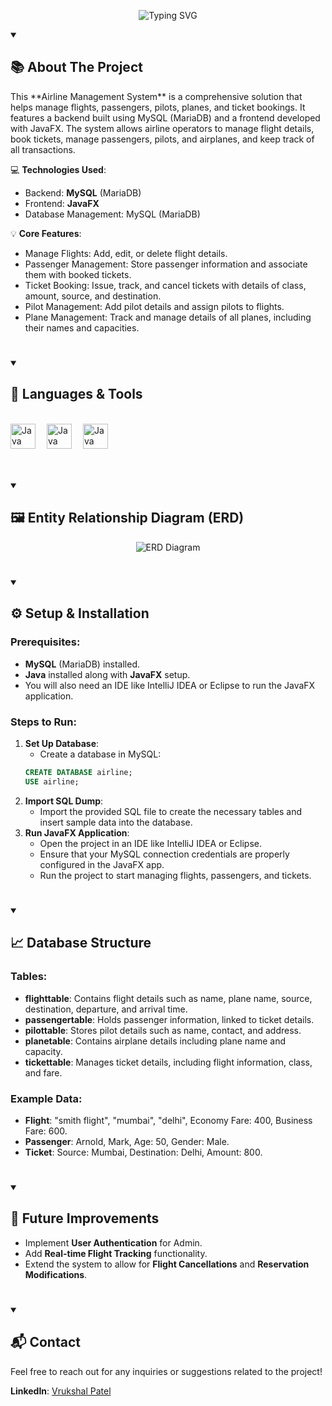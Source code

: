 <p align="center">
    <img src="https://readme-typing-svg.demolab.com?font=Source+Code+Pro&weight=900&size=32&duration=4000&pause=500&color=F0C38E&background=181b28&center=true&vCenter=true&width=900&height=200&lines=Airline+Management+System;Backend+Database+and+Frontend+in+JavaFX" alt="Typing SVG" />
</p>

<details open> 
  <summary><h2>📚 About The Project</h2></summary>
<p align="left">
This **Airline Management System** is a comprehensive solution that helps manage flights, passengers, pilots, planes, and ticket bookings. It features a backend built using MySQL (MariaDB) and a frontend developed with JavaFX. The system allows airline operators to manage flight details, book tickets, manage passengers, pilots, and airplanes, and keep track of all transactions.

💻 **Technologies Used**:
- Backend: **MySQL** (MariaDB)
- Frontend: **JavaFX**
- Database Management: MySQL (MariaDB)
  
💡 **Core Features**:
- Manage Flights: Add, edit, or delete flight details.
- Passenger Management: Store passenger information and associate them with booked tickets.
- Ticket Booking: Issue, track, and cancel tickets with details of class, amount, source, and destination.
- Pilot Management: Add pilot details and assign pilots to flights.
- Plane Management: Track and manage details of all planes, including their names and capacities.

</p>
<!-- </details> -->

#

<details open> 
  <summary><h2>🔧 Languages & Tools</h2></summary>

<br>

  <img align="left" alt="Java" width="40px" style="padding-right:15px;" src="https://cdn.jsdelivr.net/gh/devicons/devicon/icons/java/java-original.svg"/>
  <img align="left" alt="Java" width="40px" style="padding-right:15px;" src="https://www.svgrepo.com/show/303251/mysql-logo.svg"/>
  <img align="left" alt="Java" width="40px" style="padding-right:15px;" src="https://cdn.jsdelivr.net/gh/devicons/devicon/icons/java/java-original.svg"/>

<br/>
<br/>
<br/>

</details>

#

<details open> 
  <summary><h2>🖼 Entity Relationship Diagram (ERD)</h2></summary>
  <p align="center">
    <img src="image.png" alt="ERD Diagram"/>
  </p>
</details>

#

<details open> 
  <summary><h2>⚙️ Setup & Installation</h2></summary>

### Prerequisites:
- **MySQL** (MariaDB) installed.
- **Java** installed along with **JavaFX** setup.
- You will also need an IDE like IntelliJ IDEA or Eclipse to run the JavaFX application.

### Steps to Run:
1. **Set Up Database**:
    - Create a database in MySQL:
    ```sql
    CREATE DATABASE airline;
    USE airline;
    ```
2. **Import SQL Dump**:
    - Import the provided SQL file to create the necessary tables and insert sample data into the database.
3. **Run JavaFX Application**:
    - Open the project in an IDE like IntelliJ IDEA or Eclipse.
    - Ensure that your MySQL connection credentials are properly configured in the JavaFX app.
    - Run the project to start managing flights, passengers, and tickets.

</details>

#

<details open> 
  <summary><h2>📈 Database Structure</h2></summary>

### Tables:
- **flighttable**: Contains flight details such as name, plane name, source, destination, departure, and arrival time.
- **passengertable**: Holds passenger information, linked to ticket details.
- **pilottable**: Stores pilot details such as name, contact, and address.
- **planetable**: Contains airplane details including plane name and capacity.
- **tickettable**: Manages ticket details, including flight information, class, and fare.

### Example Data:
- **Flight**: "smith flight", "mumbai", "delhi", Economy Fare: 400, Business Fare: 600.
- **Passenger**: Arnold, Mark, Age: 50, Gender: Male.
- **Ticket**: Source: Mumbai, Destination: Delhi, Amount: 800.

</details>

#

<details open> 
  <summary><h2>🔮 Future Improvements</h2></summary>

- Implement **User Authentication** for Admin.
- Add **Real-time Flight Tracking** functionality.
- Extend the system to allow for **Flight Cancellations** and **Reservation Modifications**.
  
</details>

#

<details open> 
  <summary><h2>📬 Contact</h2></summary>
Feel free to reach out for any inquiries or suggestions related to the project!

**LinkedIn**: [Vrukshal Patel](https://www.linkedin.com/in/vrukshal)

</details>

